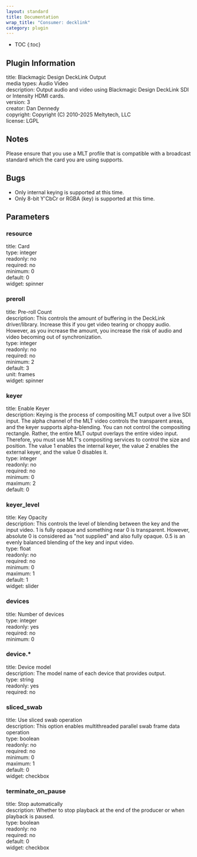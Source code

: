 ```yaml
---
layout: standard
title: Documentation
wrap_title: "Consumer: decklink"
category: plugin
---
```

* TOC
{:toc}

## Plugin Information

title: Blackmagic Design DeckLink Output  
media types:
Audio  Video  
description: Output audio and video using Blackmagic Design DeckLink SDI or Intensity HDMI cards.  
version: 3  
creator: Dan Dennedy  
copyright: Copyright (C) 2010-2025 Meltytech, LLC  
license: LGPL  

## Notes

Please ensure that you use a MLT profile that is compatible with a broadcast standard which the card you are using supports.

## Bugs

* Only internal keying is supported at this time.
* Only 8-bit Y'CbCr or RGBA (key) is supported at this time.


## Parameters

### resource

title: Card    
type: integer  
readonly: no  
required: no  
minimum: 0  
default: 0  
widget: spinner  

### preroll

title: Pre-roll Count    
description:
This controls the amount of buffering in the DeckLink driver/library. Increase this if you get video tearing or choppy audio. However, as you increase the amount, you increase the risk of audio and video becoming out of synchronization.  
type: integer  
readonly: no  
required: no  
minimum: 2  
default: 3  
unit: frames  
widget: spinner  

### keyer

title: Enable Keyer    
description:
Keying is the process of compositing MLT output over a live SDI input. The alpha channel of the MLT video controls the transparent areas, and the keyer supports alpha-blending. You can not control the compositing rectangle. Rather, the entire MLT output overlays the entire video input. Therefore, you must use MLT&#39;s compositing services to control the size and position. The value 1 enables the internal keyer, the value 2 enables the external keyer, and the value 0 disables it.  
type: integer  
readonly: no  
required: no  
minimum: 0  
maximum: 2  
default: 0  

### keyer_level

title: Key Opacity    
description:
This controls the level of blending between the key and the input video. 1 is fully opaque and something near 0 is transparent. However, absolute 0 is considered as &quot;not supplied&quot; and also fully opaque. 0.5 is an evenly balanced blending of the key and input video.  
type: float  
readonly: no  
required: no  
minimum: 0  
maximum: 1  
default: 1  
widget: slider  

### devices

title: Number of devices    
type: integer  
readonly: yes  
required: no  
minimum: 0  

### device.*

title: Device model    
description:
The model name of each device that provides output.  
type: string  
readonly: yes  
required: no  

### sliced_swab

title: Use sliced swab operation    
description:
This option enables multithreaded parallel swab frame data operation  
type: boolean  
readonly: no  
required: no  
minimum: 0  
maximum: 1  
default: 0  
widget: checkbox  

### terminate_on_pause

title: Stop automatically    
description:
Whether to stop playback at the end of the producer or when playback is paused.  
type: boolean  
readonly: no  
required: no  
default: 0  
widget: checkbox  

